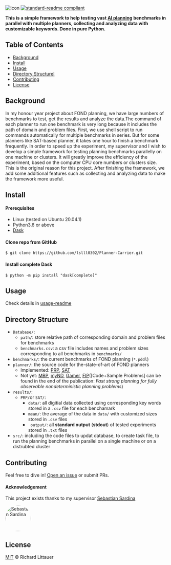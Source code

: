 ![icon](https://github.com/lslll0302/Planner-Carrier/blob/master/images/PlannerCarrier.png)
[![standard-readme compliant](https://img.shields.io/badge/readme%20style-standard-brightgreen.svg?style=flat-square)](https://github.com/RichardLitt/standard-readme)

**This is a simple framework to help testing vast [AI planning](https://planning.wiki/) benchmarks in parallel with multiple planners, collecting and analyzing data with customizable keywords. Done in pure Python.**

## Table of Contents

* [Background](#background)
* [Install](#install)
* [Usage](#usage)
* [Directory StructureI](#directory)
* [Contributing](#contributing)
* [License](#license)


## Background
In my honour year project about FOND planning, we have large numbers of benchmarks to test, get the results and analyze the data.The command of each planner to run one benchmark is very long because it includes the path of domain and problem files. First, we use shell script to run commands automatically for multiple benchmarks in series. But for some planners like SAT-based planner, it takes one hour to finish a benchmark frequently. In order to speed up the experiment, my supervisor  and I wish to develop a simple framework for testing planning benchmarks parallelly on one machine or clusters. It will greatly improve the efficiency of the experiment, based on the computer CPU core numbers or clusters size. This is the original reason for this project. After finishing the framework, we add some additional features such as collecting and analyzing data to make the framework more useful.


## Install
#### Prerequisites
* Linux (tested on Ubuntu 20.04.1)
* Python3.6 or above
* [Dask](https://dask.org/)
#### Clone repo from GitHub
```
$ git clone https://github.com/lslll0302/Planner-Carrier.git
```
#### Install complete Dask 
```
$ python -m pip install "dask[complete]"
```
## Usage

Check details in [usage-readme]()

## Directory Structure
* `Database/`: 
    * `path/`: store relative path of corresponding domain and problem files for benchmarks
    * `benchmarks.csv`: a csv file includes names and problem sizes corresponding to all benchmarks in `benchmarks/`
* `benchmarks/`: the current benchmarks of FOND planning (`*.pddl`)
* `planner/`: the source code for the-state-of-art of FOND planners
    * Implemented: [PRP](https://github.com/QuMuLab/planner-for-relevant-policies), [SAT](https://github.com/tomsons22/FOND-SAT)
    * Not yet: [MBP](http://mbp.fbk.eu/), [myND](https://bitbucket.org/robertmattmueller/mynd), [Gamer](http://fai.cs.uni-saarland.de/kissmann/planning/downloads/),  [FIP](http://cs2.uco.edu/~fu/research.html)([Code+Sample Problems] can be found in the end of the publication: *Fast strong planning for fully observable nondeterministic planning problems*)
* `results/`:
	* `PRP/`or `SAT/`:
		* `data/`: all digitial data collected using corresponding key words stored in a `.csv` file for each benchamark
		* `mean/`: the average of the data in `data/` with customized sizes stored in `.csv` files
		* ` output/`: all **standard output** (**stdout**) of tested experiments stored in `.txt` files
* `src/`: including the code files to updat database, to create task file, to run the planning benchmarks in parallel on a single machine or on a distrubted cluster

## Contributing

Feel free to dive in! [Open an issue](https://github.com/lslll0302/Planner-Carrier/issues/new) or submit PRs.


#### Acknowledgement

This project exists thanks to my supervisor [Sebastian Sardina](https://sites.google.com/view/ssardina/home)
<div style="width: 80px;height: 80px; border-radius:250px;overflow: hidden;">
<a href="https://github.com/ssardina"><img src="https://github.com/lslll0302/Planner-Carrier/blob/master/images/Sebastian%20Sardina.jfif" class="round_icon" title="Sebastian Sardina" width="80" height="80"></a></div>


## License

[MIT](LICENSE) © Richard Littauer

